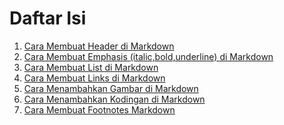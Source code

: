 Daftar Isi
======
1. [Cara Membuat Header di Markdown](../tutorial-markdown/header.md)
2. [Cara Membuat Emphasis (italic,bold,underline) di Markdown](../tutorial-markdown/emphasis.md)
3. [Cara Membuat List di Markdown](../tutorial-markdown/lists.md)
4. [Cara Membuat Links di Markdown](../tutorial-markdown/links.md)
5. [Cara Menambahkan Gambar di Markdown](../tutorial-markdown/images.md)
6. [Cara Menambahkan Kodingan di Markdown](../tutorial-markdown/kodingan.md)
7. [Cara Membuat Footnotes Markdown](../tutorial-markdown/footer.md)